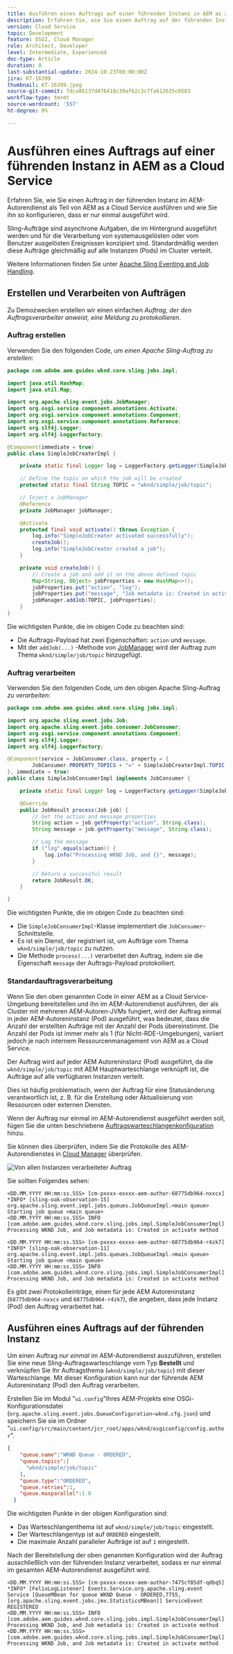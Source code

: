 ```yaml
---
title: Ausführen eines Auftrags auf einer führenden Instanz in AEM as a Cloud Service
description: Erfahren Sie, wie Sie einen Auftrag auf der führenden Instanz in AEM as a Cloud Service ausführen.
version: Cloud Service
topic: Development
feature: OSGI, Cloud Manager
role: Architect, Developer
level: Intermediate, Experienced
doc-type: Article
duration: 0
last-substantial-update: 2024-10-23T00:00:00Z
jira: KT-16399
thumbnail: KT-16399.jpeg
source-git-commit: 7dca86137d476418c39af62c3c7fa612635c0583
workflow-type: tm+mt
source-wordcount: '557'
ht-degree: 0%

---
```



# Ausführen eines Auftrags auf einer führenden Instanz in AEM as a Cloud Service

Erfahren Sie, wie Sie einen Auftrag in der führenden Instanz im AEM-Autorendienst als Teil von AEM as a Cloud Service ausführen und wie Sie ihn so konfigurieren, dass er nur einmal ausgeführt wird.

Sling-Aufträge sind asynchrone Aufgaben, die im Hintergrund ausgeführt werden und für die Verarbeitung von systemausgelösten oder vom Benutzer ausgelösten Ereignissen konzipiert sind. Standardmäßig werden diese Aufträge gleichmäßig auf alle Instanzen (Pods) im Cluster verteilt.

Weitere Informationen finden Sie unter [Apache Sling Eventing and Job Handling](https://sling.apache.org/documentation/bundles/apache-sling-eventing-and-job-handling.html).

## Erstellen und Verarbeiten von Aufträgen

Zu Demozwecken erstellen wir einen einfachen _Auftrag, der den Auftragsverarbeiter anweist, eine Meldung zu protokollieren_.

### Auftrag erstellen

Verwenden Sie den folgenden Code, um _einen Apache Sling-Auftrag zu erstellen_:

```java
package com.adobe.aem.guides.wknd.core.sling.jobs.impl;

import java.util.HashMap;
import java.util.Map;

import org.apache.sling.event.jobs.JobManager;
import org.osgi.service.component.annotations.Activate;
import org.osgi.service.component.annotations.Component;
import org.osgi.service.component.annotations.Reference;
import org.slf4j.Logger;
import org.slf4j.LoggerFactory;

@Component(immediate = true)
public class SimpleJobCreaterImpl {

    private static final Logger log = LoggerFactory.getLogger(SimpleJobCreaterImpl.class);

    // Define the topic on which the job will be created
    protected static final String TOPIC = "wknd/simple/job/topic";

    // Inject a JobManager
    @Reference
    private JobManager jobManager;

    @Activate
    protected final void activate() throws Exception {
        log.info("SimpleJobCreater activated successfully");
        createJob();
        log.info("SimpleJobCreater created a job");
    }

    private void createJob() {
        // Create a job and add it on the above defined topic
        Map<String, Object> jobProperties = new HashMap<>();
        jobProperties.put("action", "log");
        jobProperties.put("message", "Job metadata is: Created in activate method");
        jobManager.addJob(TOPIC, jobProperties);
    }
}
```

Die wichtigsten Punkte, die im obigen Code zu beachten sind:

- Die Auftrags-Payload hat zwei Eigenschaften: `action` und `message`.
- Mit der `addJob(...)` -Methode von [JobManager](https://javadoc.io/doc/com.adobe.aem/aem-sdk-api/latest/org/apache/sling/event/jobs/JobManager.html) wird der Auftrag zum Thema `wknd/simple/job/topic` hinzugefügt.

### Auftrag verarbeiten

Verwenden Sie den folgenden Code, um den obigen Apache Sling-Auftrag _zu verarbeiten_:

```java
package com.adobe.aem.guides.wknd.core.sling.jobs.impl;

import org.apache.sling.event.jobs.Job;
import org.apache.sling.event.jobs.consumer.JobConsumer;
import org.osgi.service.component.annotations.Component;
import org.slf4j.Logger;
import org.slf4j.LoggerFactory;

@Component(service = JobConsumer.class, property = {
        JobConsumer.PROPERTY_TOPICS + "=" + SimpleJobCreaterImpl.TOPIC
}, immediate = true)
public class SimpleJobConsumerImpl implements JobConsumer {

    private static final Logger log = LoggerFactory.getLogger(SimpleJobConsumerImpl.class);

    @Override
    public JobResult process(Job job) {
        // Get the action and message properties
        String action = job.getProperty("action", String.class);
        String message = job.getProperty("message", String.class);

        // Log the message
        if ("log".equals(action)) {
            log.info("Processing WKND Job, and {}", message);
        }

        // Return a successful result
        return JobResult.OK;
    }

}
```

Die wichtigsten Punkte, die im obigen Code zu beachten sind:

- Die `SimpleJobConsumerImpl`-Klasse implementiert die `JobConsumer`-Schnittstelle.
- Es ist ein Dienst, der registriert ist, um Aufträge vom Thema `wknd/simple/job/topic` zu nutzen.
- Die Methode `process(...)` verarbeitet den Auftrag, indem sie die Eigenschaft `message` der Auftrags-Payload protokolliert.

### Standardauftragsverarbeitung

Wenn Sie den oben genannten Code in einer AEM as a Cloud Service-Umgebung bereitstellen und ihn im AEM-Autorendienst ausführen, der als Cluster mit mehreren AEM-Autoren-JVMs fungiert, wird der Auftrag einmal in jeder AEM-Autoreninstanz (Pod) ausgeführt, was bedeutet, dass die Anzahl der erstellten Aufträge mit der Anzahl der Pods übereinstimmt. Die Anzahl der Pods ist immer mehr als 1 (für Nicht-RDE-Umgebungen), variiert jedoch je nach internem Ressourcenmanagement von AEM as a Cloud Service.

Der Auftrag wird auf jeder AEM Autoreninstanz (Pod) ausgeführt, da die `wknd/simple/job/topic` mit AEM Hauptwarteschlange verknüpft ist, die Aufträge auf alle verfügbaren Instanzen verteilt.

Dies ist häufig problematisch, wenn der Auftrag für eine Statusänderung verantwortlich ist, z. B. für die Erstellung oder Aktualisierung von Ressourcen oder externen Diensten.

Wenn der Auftrag nur einmal im AEM-Autorendienst ausgeführt werden soll, fügen Sie die unten beschriebene [Auftragswarteschlangenkonfiguration](#how-to-run-a-job-on-the-leader-instance) hinzu.

Sie können dies überprüfen, indem Sie die Protokolle des AEM-Autorendienstes in [Cloud Manager](https://experienceleague.adobe.com/en/docs/experience-manager-learn/cloud-service/debugging/debugging-aem-as-a-cloud-service/logs#cloud-manager) überprüfen.

![Von allen Instanzen verarbeiteter Auftrag](./assets/run-job-once/job-processed-by-all-instances.png)


Sie sollten Folgendes sehen:

```
<DD.MM.YYYY HH:mm:ss.SSS> [cm-pxxxx-exxxx-aem-author-68775db964-nxxcx] *INFO* [sling-oak-observation-15] org.apache.sling.event.impl.jobs.queues.JobQueueImpl.<main queue> Starting job queue <main queue>
<DD.MM.YYYY HH:mm:ss.SSS> INFO [com.adobe.aem.guides.wknd.core.sling.jobs.impl.SimpleJobConsumerImpl] Processing WKND Job, and Job metadata is: Created in activate method

<DD.MM.YYYY HH:mm:ss.SSS> [cm-pxxxx-exxxx-aem-author-68775db964-r4zk7] *INFO* [sling-oak-observation-11] org.apache.sling.event.impl.jobs.queues.JobQueueImpl.<main queue> Starting job queue <main queue>
<DD.MM.YYYY HH:mm:ss.SSS> INFO [com.adobe.aem.guides.wknd.core.sling.jobs.impl.SimpleJobConsumerImpl] Processing WKND Job, and Job metadata is: Created in activate method
```

Es gibt zwei Protokolleinträge, einen für jede AEM Autoreninstanz (`68775db964-nxxcx` und `68775db964-r4zk7`), die angeben, dass jede Instanz (Pod) den Auftrag verarbeitet hat.

## Ausführen eines Auftrags auf der führenden Instanz

Um einen Auftrag _nur einmal_ im AEM-Autorendienst auszuführen, erstellen Sie eine neue Sling-Auftragswarteschlange vom Typ **Bestellt** und verknüpfen Sie Ihr Auftragsthema (`wknd/simple/job/topic`) mit dieser Warteschlange. Mit dieser Konfiguration kann nur der führende AEM Autoreninstanz (Pod) den Auftrag verarbeiten.

Erstellen Sie im Modul &quot;`ui.config`&quot;Ihres AEM-Projekts eine OSGi-Konfigurationsdatei (`org.apache.sling.event.jobs.QueueConfiguration~wknd.cfg.json`) und speichern Sie sie im Ordner &quot;`ui.config/src/main/content/jcr_root/apps/wknd/osgiconfig/config.author`&quot;.

```json
{
    "queue.name":"WKND Queue - ORDERED",
    "queue.topics":[
      "wknd/simple/job/topic"
    ],
    "queue.type":"ORDERED",
    "queue.retries":1,
    "queue.maxparallel":1.0
  }
```

Die wichtigsten Punkte in der obigen Konfiguration sind:

- Das Warteschlangenthema ist auf `wknd/simple/job/topic` eingestellt.
- Der Warteschlangentyp ist auf `ORDERED` eingestellt.
- Die maximale Anzahl paralleler Aufträge ist auf `1` eingestellt.

Nach der Bereitstellung der oben genannten Konfiguration wird der Auftrag ausschließlich von der führenden Instanz verarbeitet, sodass er nur einmal im gesamten AEM-Autorendienst ausgeführt wird.

```
<DD.MM.YYYY HH:mm:ss.SSS> [cm-pxxxx-exxxx-aem-author-7475cf85df-qdbq5] *INFO* [FelixLogListener] Events.Service.org.apache.sling.event Service [QueueMBean for queue WKND Queue - ORDERED,7755, [org.apache.sling.event.jobs.jmx.StatisticsMBean]] ServiceEvent REGISTERED
<DD.MM.YYYY HH:mm:ss.SSS> INFO [com.adobe.aem.guides.wknd.core.sling.jobs.impl.SimpleJobConsumerImpl] Processing WKND Job, and Job metadata is: Created in activate method
<DD.MM.YYYY HH:mm:ss.SSS> [com.adobe.aem.guides.wknd.core.sling.jobs.impl.SimpleJobConsumerImpl] Processing WKND Job, and Job metadata is: Created in activate method
```
